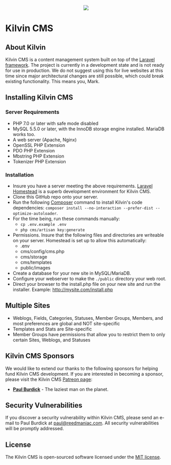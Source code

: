 
<p align="center"><img src="https://arliden.com/images/kilvin-icon-small.png"></p>


# Kilvin CMS

## About Kilvin

Kilvin CMS is a content management system built on top of the [Laravel framework](https://laravel.com). The project is currently in a development state and is not ready for use in production. We do not suggest using this for live websites at this time since major architectural changes are still possible, which could break existing functionality. This means you, Mark.


## Installing Kilvin CMS

### Server Requirements
 - PHP 7.0 or later with safe mode disabled
 - MySQL 5.5.0 or later, with the InnoDB storage engine installed. MariaDB works too.
 - A web server (Apache, Nginx)
 - OpenSSL PHP Extension
 - PDO PHP Extension
 - Mbstring PHP Extension
 - Tokenizer PHP Extension

### Installation

 - Insure you have a server meeting the above requirements. [Laravel Homestead](https://laravel.com/docs/5.4/homestead) is a superb development environment for Kilvin CMS.
 - Clone this GitHub repo onto your server.
 - Run the following [Composer](https://getcomposer.org) command to install Kilvin's code dependencies: `composer install --no-interaction --prefer-dist --optimize-autoloader`.
 - For the time being, run these commands manually:
   - `cp .env.example .env`
   - `php cms/artisan key:generate`
 - Permissions. Insure that the following files and directories are writeable on your server. Homestead is set up to allow this automatically:
   - .env
   - cms/config/cms.php
   - cms/storage
   - cms/templates
   - public/images
 - Create a database for your new site in MySQL/MariaDB.
 - Configure your webserver to make the `./public` directory your web root.
 - Direct your browser to the install.php file on your new site and run the installer. Example: http://mysite.com/install.php


## Multiple Sites

 - Weblogs, Fields, Categories, Statuses, Member Groups, Members, and most preferences are global and NOT site-specific
 - Templates and Stats are Site-specific
 - Member Groups have permissions that allow you to restrict them to only certain Sites, Weblogs, and Statuses


## Kilvin CMS Sponsors

We would like to extend our thanks to the following sponsors for helping fund Kilvin CMS development. If you are interested in becoming a sponsor, please visit the Kilvin CMS [Patreon page](http://patreon.com/reedmaniac):

- **[Paul Burdick](https://paulburdick.me)** - The laziest man on the planet.



## Security Vulnerabilities

If you discover a security vulnerability within Kilvin CMS, please send an e-mail to Paul Burdick at paul@reedmaniac.com. All security vulnerabilities will be promptly addressed.

## License

The Kilvin CMS is open-sourced software licensed under the [MIT license](http://opensource.org/licenses/MIT).

